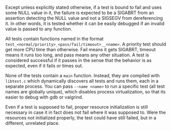 Except unless explicitly stated otherwise, if a test is bound to fail and uses some NULL value in it, the failure is expected to be a SIGABRT from an assertion detecting the NULL value and not a SIGSEGV from dereferencing it. In other words, it is tested whether it can be easily debugged if an invalid value is passed to any function.

All tests contain functions named in the format `test_<normal/priority>_<pass/fail/timeout>__<name>`. A priority test should get more CPU time than otherwise. Fail means it gets SIGABRT, timeout means it runs too long, and pass means any other situation. A test is considered successful if it passes in the sense that the behavior is as expected, even if it fails or times out.

None of the tests contain a `main` function. Instead, they are compiled with `libtest.c` which dynamically discovers all tests and runs them, each in a separate process. You can pass `--name <name>` to run a specific test (all test names are globally unique), which disables process virtualization, so that its easier to debug with gdb or valgrind.

Even if a test is supposed to fail, proper resource initialization is still necessary in case it in fact does not fail where it was supposed to. Were the resources not initialized properly, the test could have still failed, but in a different, unrelated place.
